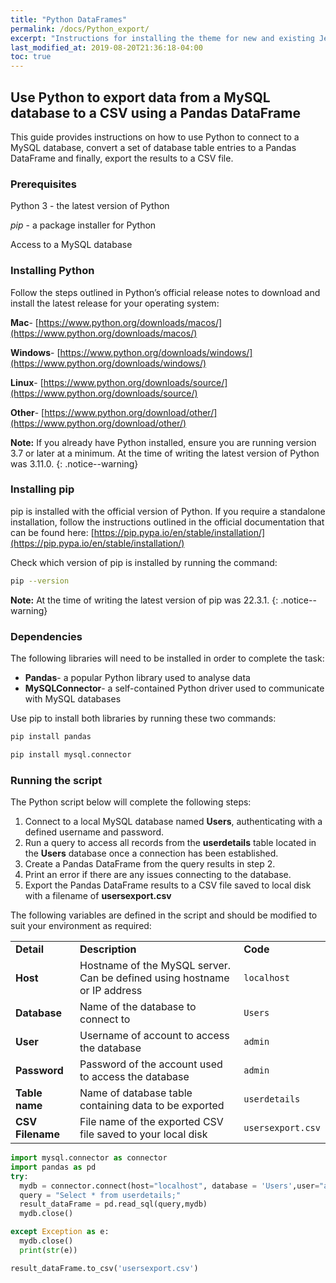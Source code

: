 ```yaml
---
title: "Python DataFrames"
permalink: /docs/Python_export/
excerpt: "Instructions for installing the theme for new and existing Jekyll based sites."
last_modified_at: 2019-08-20T21:36:18-04:00
toc: true
---
```


## **Use Python to export data from a MySQL database to a CSV using a Pandas DataFrame**

This guide provides instructions on how to use Python to connect to a MySQL database, convert a set of database table entries to a Pandas DataFrame and finally, export the results to a CSV file.

### **Prerequisites**

Python 3 - the latest version of Python

_pip_ - a package installer for Python

Access to a MySQL database

### **Installing Python**

Follow the steps outlined in Python’s official release notes to download and install the latest release for your operating system:

**Mac**- [https://www.python.org/downloads/macos/](https://www.python.org/downloads/macos/) 

**Windows**- [https://www.python.org/downloads/windows/](https://www.python.org/downloads/windows/) 

**Linux**- [https://www.python.org/downloads/source/](https://www.python.org/downloads/source/) 

**Other**- [https://www.python.org/download/other/](https://www.python.org/download/other/) 

**Note:** If you already have Python installed, ensure you are running version 3.7 or later at a minimum. At the time of writing the latest version of Python was 3.11.0.
{: .notice--warning}

### **Installing pip**

pip is installed with the official version of Python. If you require a standalone installation, follow the instructions outlined in the official documentation that can be found here: [https://pip.pypa.io/en/stable/installation/](https://pip.pypa.io/en/stable/installation/) 

Check which version of pip is installed by running the command:


```bash
pip --version 
```

**Note:** At the time of writing the latest version of pip was 22.3.1.
{: .notice--warning}

### **Dependencies** 

The following libraries will need to be installed in order to complete the task:

* **Pandas**- a popular Python library used to analyse data
* **MySQLConnector**- a self-contained Python driver used to communicate with MySQL databases

Use pip to install both libraries by running these two commands: 

```bash
pip install pandas

pip install mysql.connector
```

### Running the script

The Python script below will complete the following steps:
1. Connect to a local MySQL database named **Users**, authenticating with a defined username and password.
2. Run a query to access all records from the **userdetails** table located in the **Users** database once a connection has been established. 
3. Create a Pandas DataFrame from the query results in step 2.
4. Print an error if there are any issues connecting to the database.
5. Export the Pandas DataFrame results to a CSV file saved to local disk with a filename of **usersexport.csv** 

The following variables are defined in the script and should be modified to suit your environment as required:


<table>
  <tr>
   <td><strong>Detail</strong>
   </td>
   <td><strong>Description</strong>
   </td>
   <td><strong>Code</strong>
   </td>
  </tr>
  <tr>
   <td><strong>Host</strong>
   </td>
   <td>Hostname of the MySQL server. Can be defined using hostname or IP address
   </td>
   <td><code>localhost</code>
   </td>
  </tr>
  <tr>
   <td><strong>Database</strong>
   </td>
   <td>Name of the database to connect to
   </td>
   <td><code>Users</code>
   </td>
  </tr>
  <tr>
   <td><strong>User</strong>
   </td>
   <td>Username of account to access the database
   </td>
   <td><code>admin</code>
   </td>
  </tr>
  <tr>
   <td><strong>Password</strong>
   </td>
   <td>Password of the account used to access the database
   </td>
   <td><code>admin</code>
   </td>
  </tr>
  <tr>
   <td><strong>Table name</strong>
   </td>
   <td>Name of database table containing data to be exported
   </td>
   <td><code>userdetails</code>
   </td>
  </tr>
  <tr>
   <td><strong>CSV Filename</strong>
   </td>
   <td>File name of the exported CSV file saved to your local disk
   </td>
   <td><code>usersexport.csv</code>
   </td>
  </tr>
</table>


```python
import mysql.connector as connector 
import pandas as pd 
try: 
  mydb = connector.connect(host="localhost", database = 'Users',user="admin",passwd="admin") 
  query = "Select * from userdetails;" 
  result_dataFrame = pd.read_sql(query,mydb) 
  mydb.close() 

except Exception as e: 
  mydb.close() 
  print(str(e))

result_dataFrame.to_csv('usersexport.csv')
```

